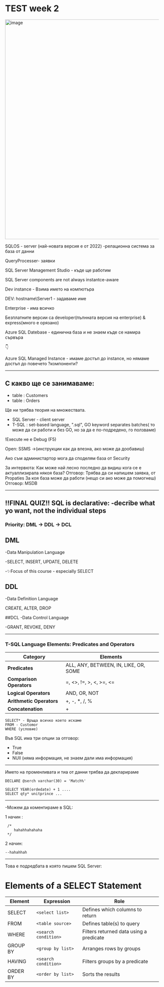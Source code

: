 # TEST week 2

<img width="960" height="720" alt="image" src="https://github.com/user-attachments/assets/51c72bc6-2616-4542-bcc2-5579b3f654fb" />

SQLOS - server (най-новата версия е от 2022)
-релационна система за база от данни 

QueryProcesser- заявки

SQL Server Management Studio - къде ще работим

SQL Server components are not always instantce-aware 

Dev instance - Взима името на компютъра

DEV: hostname\Server1 - задаваме име

Enterprise - има всичко

Безплатните версии са developer(пълнната версия на enterprise) & express(много е орязано)

Аzure SQL Datebase - единична база и не знаем къде се намира сървъра

👇

Azure SQL Managed Instance - имаме достъп до instance, но нямаме достъп до повечето ?компоненти?

------------------

## С какво ще се занимаваме:

- table : Customers
- table : Orders

Ще ни трябва теория на множествата. 
- SQL Server - client server
- T-SQL : set-based language, ".sql", GO keyword separates batches( то може да си работи и без GO, но за да е по-подредено, го ползваме)


!Execute не е Debug (F5)

Open: SSMS ->(инструкции как да влезна, ако може да дообавиш) 

Ако съм администартор мога да споделям база от Security 

За интервюта: Как може най лесно последно да видиш кога се е актуаллизирала някоя база?
Отговор: Трябва да си напишем заявка, от Propaties
За коя база може да работи (нещо си ако може да помогнеш) 
Отговор: MSDB

---------------
!!FINAL QUIZ!!
SQL is declarative: 
-decribe what yo want, not the individual steps
--------------

### Priority: DML → DDL → DCL
## DML
-Data Manipulation Language

-SELECT, INSERT, UPDATE, DELETE

-✨Focus of this course - especially SELECT

## DDL
-Data Definition Language

CREATE, ALTER, DROP

##DCL 
-Data Control Language

-GRANT, REVOKE, DENY

---------------

### T-SQL Language Elements: Predicates and Operators

| Category | Elements |
|----------|----------|
| **Predicates** | ALL, ANY, BETWEEN, IN, LIKE, OR, SOME |
| **Comparison Operators** | =, <>, !=, >, <, >=, <= |
| **Logical Operators** | AND, OR, NOT |
| **Arithmetic Operators** | +, -, *, /, % |
| **Concatenation** | + |

```
SELECT* - Връща всичко което искаме
FROM - Customor
WHERE (условие)
```
Във SQL има три опции за отговор: 
- True
- False
- NUll (няма информация, не знаем дали има информация)

-----------
Името на променливата и тиа от данни трябва да декларираме
````
DECLARE @serch varchar(30) = 'Match%'
````

````
SELECT YEAR(ordedate) + 1 ....
SELECT qty* unitprince ...
````
-----------
-Mожем да коментираме в SQL: 

1 начин :
````
 /*
    hahahhahahaha
 */

````
2 начин:
````
--hahahhah
````
--------------------
Това е подредбата в която пишем SQL Server:
# Elements of a SELECT Statement

| **Element** | **Expression**        | **Role**                                  |
|--------------|----------------------|-------------------------------------------|
| SELECT       | `<select list>`      | Defines which columns to return           |
| FROM         | `<table source>`     | Defines table(s) to query                 |
| WHERE        | `<search condition>` | Filters returned data using a predicate   |
| GROUP BY     | `<group by list>`    | Arranges rows by groups                   |
| HAVING       | `<search condition>` | Filters groups by a predicate             |
| ORDER BY     | `<order by list>`    | Sorts the results                         |



